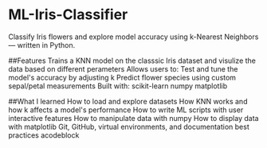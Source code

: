 # ML-Iris-Classifier
Classify Iris flowers and explore model accuracy using k-Nearest Neighbors — written in Python.

##Features
Trains a KNN model on the classsic Iris dataset and visulize the data based on different perameters 
Allows users to:
  Test and tune the model's accuracy by adjusting k
  Predict flower species using custom sepal/petal measurements
Built with:
  scikit-learn
  numpy
  matplotlib



##What I learned
How to load and explore datasets
How KNN works and how k affects a model's performance
How to write ML scripts with user interactive features
How to manipulate data with numpy
How to display data with matplotlib
Git, GitHub, virtual environments, and documentation best practices
acodeblock
